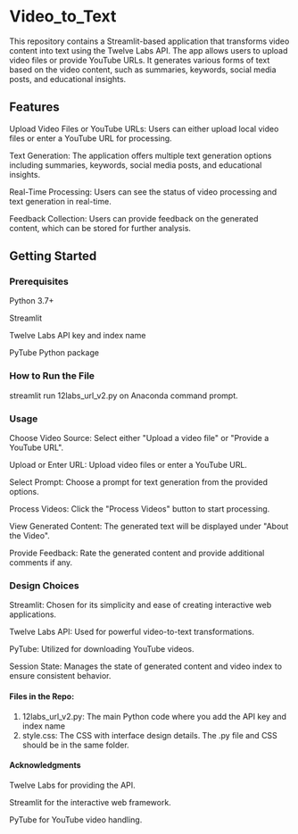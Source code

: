 # Video_to_Text

This repository contains a Streamlit-based application that transforms video content into text using the Twelve Labs API. The app allows users to upload video files or provide YouTube URLs. It generates various forms of text based on the video content, such as summaries, keywords, social media posts, and educational insights.

## Features
Upload Video Files or YouTube URLs: Users can either upload local video files or enter a YouTube URL for processing.

Text Generation: The application offers multiple text generation options including summaries, keywords, social media posts, and educational insights.

Real-Time Processing: Users can see the status of video processing and text generation in real-time.

Feedback Collection: Users can provide feedback on the generated content, which can be stored for further analysis.

## Getting Started
### Prerequisites
Python 3.7+

Streamlit

Twelve Labs API key and index name

PyTube Python package

### How to Run the File
streamlit run 12labs_url_v2.py on Anaconda command prompt. 

### Usage
Choose Video Source: Select either "Upload a video file" or "Provide a YouTube URL".

Upload or Enter URL: Upload video files or enter a YouTube URL.

Select Prompt: Choose a prompt for text generation from the provided options.

Process Videos: Click the "Process Videos" button to start processing.

View Generated Content: The generated text will be displayed under "About the Video".

Provide Feedback: Rate the generated content and provide additional comments if any.

### Design Choices
Streamlit: Chosen for its simplicity and ease of creating interactive web applications.

Twelve Labs API: Used for powerful video-to-text transformations.

PyTube: Utilized for downloading YouTube videos.

Session State: Manages the state of generated content and video index to ensure consistent behavior.

#### Files in the Repo:
1. 12labs_url_v2.py: The main Python code where you add the API key and index name
2. style.css: The CSS with interface design details. The .py file and CSS should be in the same folder.

#### Acknowledgments
Twelve Labs for providing the API.

Streamlit for the interactive web framework.

PyTube for YouTube video handling.
